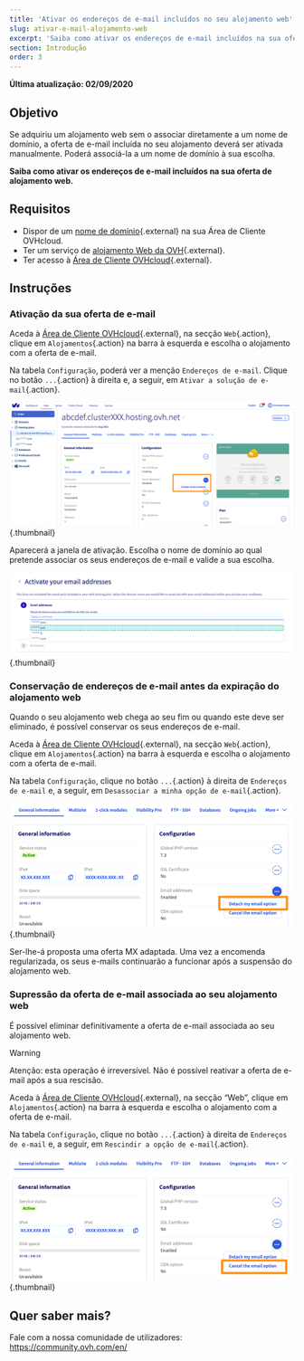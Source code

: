 ```yaml
---
title: 'Ativar os endereços de e-mail incluídos no seu alojamento web'
slug: ativar-e-mail-alojamento-web
excerpt: 'Saiba como ativar os endereços de e-mail incluídos na sua oferta de alojamento web'
section: Introdução
order: 3
---
```


**Última atualização: 02/09/2020**

## Objetivo

Se adquiriu um alojamento web sem o associar diretamente a um nome de domínio, a oferta de e-mail incluída no seu alojamento deverá ser ativada manualmente. Poderá associá-la a um nome de domínio à sua escolha.

**Saiba como ativar os endereços de e-mail incluídos na sua oferta de alojamento web.**

## Requisitos

- Dispor de um [nome de domínio](https://www.ovh.com/pt/dominios/){.external} na sua Área de Cliente OVHcloud.
- Ter um serviço de [alojamento Web da OVH](https://www.ovh.pt/alojamento-partilhado/){.external}.
- Ter acesso à [Área de Cliente OVHcloud](https://www.ovh.com/auth/?action=gotomanager){.external}.

## Instruções

### Ativação da sua oferta de e-mail

Aceda à [Área de Cliente OVHcloud](https://www.ovh.com/auth/?action=gotomanager){.external}, na secção `Web`{.action}, clique em `Alojamentos`{.action} na barra à esquerda e escolha o alojamento com a oferta de e-mail.

Na tabela `Configuração`, poderá ver a menção `Endereços de e-mail`. Clique no botão `...`{.action} à direita e, a seguir, em `Ativar a solução de e-mail`{.action}.

![Ativação de e-mail](images/mail-hosting01.png){.thumbnail}

Aparecerá a janela de ativação. Escolha o nome de domínio ao qual pretende associar os seus endereços de e-mail e valide a sua escolha.

![Ativação de e-mail](images/mail-hosting02.png){.thumbnail}

### Conservação de endereços de e-mail antes da expiração do alojamento web

Quando o seu alojamento web chega ao seu fim ou quando este deve ser eliminado, é possível conservar os seus endereços de e-mail.

Aceda à [Área de Cliente OVHcloud](https://www.ovh.com/auth/?action=gotomanager){.external}, na secção `Web`{.action}, clique em `Alojamentos`{.action} na barra à esquerda e escolha o alojamento com a oferta de e-mail.

Na tabela `Configuração`, clique no botão `...`{.action} à direita de `Endereços de e-mail` e, a seguir, em `Desassociar a minha opção de e-mail`{.action}.

![Ativação de e-mail](images/mail-hosting03.png){.thumbnail}

Ser-lhe-á proposta uma oferta MX adaptada. Uma vez a encomenda regularizada, os seus e-mails continuarão a funcionar após a suspensão do alojamento web.
 
### Supressão da oferta de e-mail associada ao seu alojamento web

É possível eliminar definitivamente a oferta de e-mail associada ao seu alojamento web.

> [!warning]
>
> Atenção: esta operação é irreversível. Não é possível reativar a oferta de e-mail após a sua rescisão.

Aceda à [Área de Cliente OVHcloud](https://www.ovh.com/auth/?action=gotomanager){.external}, na secção “Web”, clique em `Alojamentos`{.action} na barra à esquerda e escolha o alojamento com a oferta de e-mail.

Na tabela `Configuração`, clique no botão `...`{.action} à direita de `Endereços de e-mail` e, a seguir, em `Rescindir a opção de e-mail`{.action}.

![Ativação de e-mail](images/mail-hosting04.png){.thumbnail}

## Quer saber mais?

Fale com a nossa comunidade de utilizadores: <https://community.ovh.com/en/>


